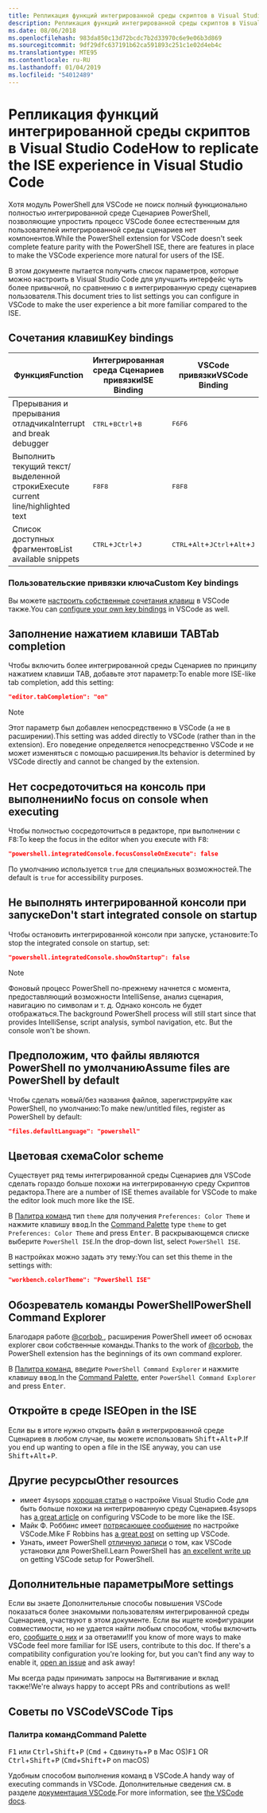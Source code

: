 ```yaml
---
title: Репликация функций интегрированной среды скриптов в Visual Studio Code
description: Репликация функций интегрированной среды скриптов в Visual Studio Code
ms.date: 08/06/2018
ms.openlocfilehash: 983da850c13d72bcdc7b2d33970c6e9e06b3d869
ms.sourcegitcommit: 9df29dfc637191b62ca591893c251c1e02d4eb4c
ms.translationtype: MTE95
ms.contentlocale: ru-RU
ms.lasthandoff: 01/04/2019
ms.locfileid: "54012489"
---
```

# <a name="how-to-replicate-the-ise-experience-in-visual-studio-code"></a><span data-ttu-id="8d1df-103">Репликация функций интегрированной среды скриптов в Visual Studio Code</span><span class="sxs-lookup"><span data-stu-id="8d1df-103">How to replicate the ISE experience in Visual Studio Code</span></span>

<span data-ttu-id="8d1df-104">Хотя модуль PowerShell для VSCode не поиск полный функционально полностью интегрированной среде Сценариев PowerShell, позволяющие упростить процесс VSCode более естественным для пользователей интегрированной среды сценариев нет компонентов.</span><span class="sxs-lookup"><span data-stu-id="8d1df-104">While the PowerShell extension for VSCode doesn't seek complete feature parity with the PowerShell ISE, there are features in place to make the VSCode experience more natural for users of the ISE.</span></span>

<span data-ttu-id="8d1df-105">В этом документе пытается получить список параметров, которые можно настроить в Visual Studio Code для улучшить интерфейс чуть более привычной, по сравнению с в интегрированную среду сценариев пользователя.</span><span class="sxs-lookup"><span data-stu-id="8d1df-105">This document tries to list settings you can configure in VSCode to make the user experience a bit more familiar compared to the ISE.</span></span>

## <a name="key-bindings"></a><span data-ttu-id="8d1df-106">Сочетания клавиш</span><span class="sxs-lookup"><span data-stu-id="8d1df-106">Key bindings</span></span>

| <span data-ttu-id="8d1df-107">Функция</span><span class="sxs-lookup"><span data-stu-id="8d1df-107">Function</span></span>                              | <span data-ttu-id="8d1df-108">Интегрированная среда Сценариев привязки</span><span class="sxs-lookup"><span data-stu-id="8d1df-108">ISE Binding</span></span>                  | <span data-ttu-id="8d1df-109">VSCode привязки</span><span class="sxs-lookup"><span data-stu-id="8d1df-109">VSCode Binding</span></span>                              |
| ----------------                      | -----------                  | --------------                              |
| <span data-ttu-id="8d1df-110">Прерывания и прерывания отладчика</span><span class="sxs-lookup"><span data-stu-id="8d1df-110">Interrupt and break debugger</span></span>          | <span data-ttu-id="8d1df-111"><kbd>CTRL</kbd>+<kbd>B</kbd></span><span class="sxs-lookup"><span data-stu-id="8d1df-111"><kbd>Ctrl</kbd>+<kbd>B</kbd></span></span> | <span data-ttu-id="8d1df-112"><kbd>F6</kbd></span><span class="sxs-lookup"><span data-stu-id="8d1df-112"><kbd>F6</kbd></span></span>                               |
| <span data-ttu-id="8d1df-113">Выполнить текущий текст/выделенной строки</span><span class="sxs-lookup"><span data-stu-id="8d1df-113">Execute current line/highlighted text</span></span> | <span data-ttu-id="8d1df-114"><kbd>F8</kbd></span><span class="sxs-lookup"><span data-stu-id="8d1df-114"><kbd>F8</kbd></span></span>                | <span data-ttu-id="8d1df-115"><kbd>F8</kbd></span><span class="sxs-lookup"><span data-stu-id="8d1df-115"><kbd>F8</kbd></span></span>                               |
| <span data-ttu-id="8d1df-116">Список доступных фрагментов</span><span class="sxs-lookup"><span data-stu-id="8d1df-116">List available snippets</span></span>               | <span data-ttu-id="8d1df-117"><kbd>CTRL</kbd>+<kbd>J</kbd></span><span class="sxs-lookup"><span data-stu-id="8d1df-117"><kbd>Ctrl</kbd>+<kbd>J</kbd></span></span> | <span data-ttu-id="8d1df-118"><kbd>CTRL</kbd>+<kbd>Alt</kbd>+<kbd>J</kbd></span><span class="sxs-lookup"><span data-stu-id="8d1df-118"><kbd>Ctrl</kbd>+<kbd>Alt</kbd>+<kbd>J</kbd></span></span> |

### <a name="custom-key-bindings"></a><span data-ttu-id="8d1df-119">Пользовательские привязки ключа</span><span class="sxs-lookup"><span data-stu-id="8d1df-119">Custom Key bindings</span></span>

<span data-ttu-id="8d1df-120">Вы можете [настроить собственные сочетания клавиш](https://code.visualstudio.com/docs/getstarted/keybindings#_custom-keybindings-for-refactorings) в VSCode также.</span><span class="sxs-lookup"><span data-stu-id="8d1df-120">You can [configure your own key bindings](https://code.visualstudio.com/docs/getstarted/keybindings#_custom-keybindings-for-refactorings) in VSCode as well.</span></span>

## <a name="tab-completion"></a><span data-ttu-id="8d1df-121">Заполнение нажатием клавиши TAB</span><span class="sxs-lookup"><span data-stu-id="8d1df-121">Tab completion</span></span>

<span data-ttu-id="8d1df-122">Чтобы включить более интегрированной среды Сценариев по принципу нажатием клавиши TAB, добавьте этот параметр:</span><span class="sxs-lookup"><span data-stu-id="8d1df-122">To enable more ISE-like tab completion, add this setting:</span></span>

```json
"editor.tabCompletion": "on"
```

> [!NOTE]
> <span data-ttu-id="8d1df-123">Этот параметр был добавлен непосредственно в VSCode (а не в расширении).</span><span class="sxs-lookup"><span data-stu-id="8d1df-123">This setting was added directly to VSCode (rather than in the extension).</span></span> <span data-ttu-id="8d1df-124">Его поведение определяется непосредственно VSCode и не может изменяться с помощью расширения.</span><span class="sxs-lookup"><span data-stu-id="8d1df-124">Its behavior is determined by VSCode directly and cannot be changed by the extension.</span></span>

## <a name="no-focus-on-console-when-executing"></a><span data-ttu-id="8d1df-125">Нет сосредоточиться на консоль при выполнении</span><span class="sxs-lookup"><span data-stu-id="8d1df-125">No focus on console when executing</span></span>

<span data-ttu-id="8d1df-126">Чтобы полностью сосредоточиться в редакторе, при выполнении с <kbd>F8</kbd>:</span><span class="sxs-lookup"><span data-stu-id="8d1df-126">To keep the focus in the editor when you execute with <kbd>F8</kbd>:</span></span>

```json
"powershell.integratedConsole.focusConsoleOnExecute": false
```

<span data-ttu-id="8d1df-127">По умолчанию используется `true` для специальных возможностей.</span><span class="sxs-lookup"><span data-stu-id="8d1df-127">The default is `true` for accessibility purposes.</span></span>

## <a name="dont-start-integrated-console-on-startup"></a><span data-ttu-id="8d1df-128">Не выполнять интегрированной консоли при запуске</span><span class="sxs-lookup"><span data-stu-id="8d1df-128">Don't start integrated console on startup</span></span>

<span data-ttu-id="8d1df-129">Чтобы остановить интегрированной консоли при запуске, установите:</span><span class="sxs-lookup"><span data-stu-id="8d1df-129">To stop the integrated console on startup, set:</span></span>

```json
"powershell.integratedConsole.showOnStartup": false
```

> [!NOTE]
> <span data-ttu-id="8d1df-130">Фоновый процесс PowerShell по-прежнему начнется с момента, предоставляющий возможности IntelliSense, анализ сценария, навигацию по символам и т. д. Однако консоль не будет отображаться.</span><span class="sxs-lookup"><span data-stu-id="8d1df-130">The background PowerShell process will still start since that provides IntelliSense, script analysis, symbol navigation, etc. But the console won't be shown.</span></span>

## <a name="assume-files-are-powershell-by-default"></a><span data-ttu-id="8d1df-131">Предположим, что файлы являются PowerShell по умолчанию</span><span class="sxs-lookup"><span data-stu-id="8d1df-131">Assume files are PowerShell by default</span></span>

<span data-ttu-id="8d1df-132">Чтобы сделать новый/без названия файлов, зарегистрируйте как PowerShell, по умолчанию:</span><span class="sxs-lookup"><span data-stu-id="8d1df-132">To make new/untitled files, register as PowerShell by default:</span></span>

```json
"files.defaultLanguage": "powershell"
```

## <a name="color-scheme"></a><span data-ttu-id="8d1df-133">Цветовая схема</span><span class="sxs-lookup"><span data-stu-id="8d1df-133">Color scheme</span></span>

<span data-ttu-id="8d1df-134">Существует ряд темы интегрированной среды Сценариев для VSCode сделать гораздо больше похожи на интегрированную среду Скриптов редактора.</span><span class="sxs-lookup"><span data-stu-id="8d1df-134">There are a number of ISE themes available for VSCode to make the editor look much more like the ISE.</span></span>

<span data-ttu-id="8d1df-135">В [Палитра команд] тип `theme` для получения `Preferences: Color Theme` и нажмите клавишу <kbd>ввод</kbd>.</span><span class="sxs-lookup"><span data-stu-id="8d1df-135">In the [Command Palette] type `theme` to get `Preferences: Color Theme` and press <kbd>Enter</kbd>.</span></span>
<span data-ttu-id="8d1df-136">В раскрывающемся списке выберите `PowerShell ISE`.</span><span class="sxs-lookup"><span data-stu-id="8d1df-136">In the drop-down list, select `PowerShell ISE`.</span></span>

<span data-ttu-id="8d1df-137">В настройках можно задать эту тему:</span><span class="sxs-lookup"><span data-stu-id="8d1df-137">You can set this theme in the settings with:</span></span>

```json
"workbench.colorTheme": "PowerShell ISE"
```

## <a name="powershell-command-explorer"></a><span data-ttu-id="8d1df-138">Обозреватель команды PowerShell</span><span class="sxs-lookup"><span data-stu-id="8d1df-138">PowerShell Command Explorer</span></span>

<span data-ttu-id="8d1df-139">Благодаря работе [ @corbob ](https://github.com/corbob), расширения PowerShell имеет об основах explorer свои собственные команды.</span><span class="sxs-lookup"><span data-stu-id="8d1df-139">Thanks to the work of [@corbob](https://github.com/corbob), the PowerShell extension has the beginnings of its own command explorer.</span></span>

<span data-ttu-id="8d1df-140">В [Палитра команд], введите `PowerShell Command Explorer` и нажмите клавишу <kbd>ввод</kbd>.</span><span class="sxs-lookup"><span data-stu-id="8d1df-140">In the [Command Palette], enter `PowerShell Command Explorer` and press <kbd>Enter</kbd>.</span></span>

## <a name="open-in-the-ise"></a><span data-ttu-id="8d1df-141">Откройте в среде ISE</span><span class="sxs-lookup"><span data-stu-id="8d1df-141">Open in the ISE</span></span>

<span data-ttu-id="8d1df-142">Если вы в итоге нужно открыть файл в интегрированной среде Сценариев в любом случае, вы можете использовать <kbd>Shift</kbd>+<kbd>Alt</kbd>+<kbd>P</kbd>.</span><span class="sxs-lookup"><span data-stu-id="8d1df-142">If you end up wanting to open a file in the ISE anyway, you can use <kbd>Shift</kbd>+<kbd>Alt</kbd>+<kbd>P</kbd>.</span></span>

## <a name="other-resources"></a><span data-ttu-id="8d1df-143">Другие ресурсы</span><span class="sxs-lookup"><span data-stu-id="8d1df-143">Other resources</span></span>

- <span data-ttu-id="8d1df-144">имеет 4sysops [хорошая статья](https://4sysops.com/archives/make-visual-studio-code-look-and-behave-like-powershell-ise/) о настройке Visual Studio Code для быть больше похожи на интегрированную среду Сценариев.</span><span class="sxs-lookup"><span data-stu-id="8d1df-144">4sysops has [a great article](https://4sysops.com/archives/make-visual-studio-code-look-and-behave-like-powershell-ise/) on configuring VSCode to be more like the ISE.</span></span>
- <span data-ttu-id="8d1df-145">Майк Ф. Роббинс имеет [потрясающее сообщение](https://mikefrobbins.com/2017/08/24/how-to-install-visual-studio-code-and-configure-it-as-a-replacement-for-the-powershell-ise/) по настройке VSCode.</span><span class="sxs-lookup"><span data-stu-id="8d1df-145">Mike F Robbins has [a great post](https://mikefrobbins.com/2017/08/24/how-to-install-visual-studio-code-and-configure-it-as-a-replacement-for-the-powershell-ise/) on setting up VSCode.</span></span>
- <span data-ttu-id="8d1df-146">Узнать, имеет PowerShell [отличную записи](https://www.learnpwsh.com/setup-vs-code-for-powershell/) о том, как VSCode установки для PowerShell.</span><span class="sxs-lookup"><span data-stu-id="8d1df-146">Learn PowerShell has [an excellent write up](https://www.learnpwsh.com/setup-vs-code-for-powershell/) on getting VSCode setup for PowerShell.</span></span>

## <a name="more-settings"></a><span data-ttu-id="8d1df-147">Дополнительные параметры</span><span class="sxs-lookup"><span data-stu-id="8d1df-147">More settings</span></span>

<span data-ttu-id="8d1df-148">Если вы знаете Дополнительные способы повышения VSCode показаться более знакомыми пользователям интегрированной среды Сценариев, участвуют в этом документе. Если вы ищете конфигурации совместимости, но не удается найти любым способом, чтобы включить его, [сообщите о них](https://github.com/PowerShell/vscode-powershell/issues/new/choose) и за ответами!</span><span class="sxs-lookup"><span data-stu-id="8d1df-148">If you know of more ways to make VSCode feel more familiar for ISE users, contribute to this doc. If there's a compatibility configuration you're looking for, but you can't find any way to enable it, [open an issue](https://github.com/PowerShell/vscode-powershell/issues/new/choose) and ask away!</span></span>

<span data-ttu-id="8d1df-149">Мы всегда рады принимать запросы на Вытягивание и вклад также!</span><span class="sxs-lookup"><span data-stu-id="8d1df-149">We're always happy to accept PRs and contributions as well!</span></span>

## <a name="vscode-tips"></a><span data-ttu-id="8d1df-150">Советы по VSCode</span><span class="sxs-lookup"><span data-stu-id="8d1df-150">VSCode Tips</span></span>

### <a name="command-palette"></a><span data-ttu-id="8d1df-151">Палитра команд</span><span class="sxs-lookup"><span data-stu-id="8d1df-151">Command Palette</span></span>

<span data-ttu-id="8d1df-152"><kbd>F1</kbd> или <kbd>Ctrl</kbd>+<kbd>Shift</kbd>+<kbd>P</kbd> (<kbd>Cmd</kbd> + <kbd> Сдвинуть</kbd>+<kbd>P</kbd> в Mac OS)</span><span class="sxs-lookup"><span data-stu-id="8d1df-152"><kbd>F1</kbd> OR <kbd>Ctrl</kbd>+<kbd>Shift</kbd>+<kbd>P</kbd> (<kbd>Cmd</kbd>+<kbd>Shift</kbd>+<kbd>P</kbd> on macOS)</span></span>

<span data-ttu-id="8d1df-153">Удобным способом выполнения команд в VSCode.</span><span class="sxs-lookup"><span data-stu-id="8d1df-153">A handy way of executing commands in VSCode.</span></span>
<span data-ttu-id="8d1df-154">Дополнительные сведения см. в разделе [документация VSCode](https://code.visualstudio.com/docs/getstarted/userinterface#_command-palette).</span><span class="sxs-lookup"><span data-stu-id="8d1df-154">For more information, see [the VSCode docs](https://code.visualstudio.com/docs/getstarted/userinterface#_command-palette).</span></span>

[Палитра команд]: #command-palette
[Command Palette]: #command-palette
